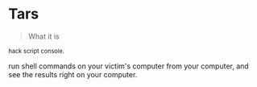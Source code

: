 # Tars

>  What it is

<small>hack script console.</small>

run shell commands on your victim's computer from your computer,
and see the results right on your computer.
